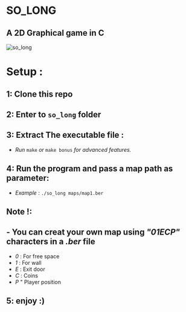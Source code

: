 # SO_LONG
## A 2D Graphical game in C

![so_long](https://media.giphy.com/media/v1.Y2lkPTc5MGI3NjExcnI1anNlY3N1eDBrdXE2aDNreTBocnpubmY0MzJkbjhtZ3Q4bWh4YSZlcD12MV9pbnRlcm5hbF9naWZfYnlfaWQmY3Q9Zw/PpmGH52Wtm1rDjg0Pn/source.gif)

# Setup :
## 1: Clone this repo
## 2: Enter to `so_long` folder
## 3: Extract The executable file :
  - *Run* `make` *or* `make bonus` *for advanced features.*
## 4: Run the program and pass a map path as parameter:
  - *Example* : `./so_long maps/map1.ber`
## Note !:
##  - You can creat your own map using *"01ECP"* characters in a *.ber* file
  - *0* : For free space
  - *1* : For wall
  - *E* : Exit door
  - *C* : Coins
  - *P* " Player position
## 5: enjoy :)

